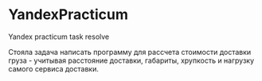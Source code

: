 # YandexPracticum
Yandex practicum task resolve

Стояла задача написать программу для рассчета стоимости доставки груза - учитывая расстояние доставки, габариты, хрупкость и нагрузку самого сервиса доставки.
